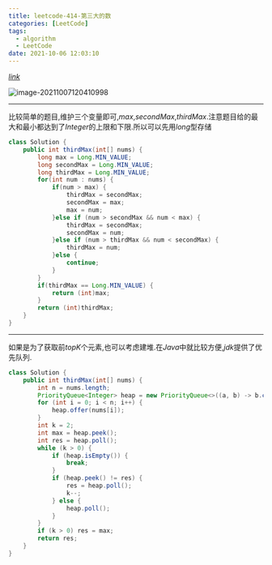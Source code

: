 ```yaml
---
title: leetcode-414-第三大的数
categories: [LeetCode]
tags:
  - algorithm
  - LeetCode
date: 2021-10-06 12:03:10
---
```


[$link$](https://leetcode-cn.com/problems/third-maximum-number/)

![image-20211007120410998](https://gitee.com/cao_ziqiang/img/raw/master/20211007120411.png)

<hr/>

比较简单的题目,维护三个变量即可,$max$,$secondMax$,$thirdMax$.注意题目给的最大和最小都达到了$Integer$的上限和下限.所以可以先用$long$型存储

```java
class Solution {
    public int thirdMax(int[] nums) {
        long max = Long.MIN_VALUE;
        long secondMax = Long.MIN_VALUE;
        long thirdMax = Long.MIN_VALUE;
        for(int num : nums) {
            if(num > max) {
                thirdMax = secondMax;
                secondMax = max;
                max = num;
            }else if (num > secondMax && num < max) {
                thirdMax = secondMax;
                secondMax = num;
            }else if (num > thirdMax && num < secondMax) {
                thirdMax = num;
            }else {
                continue;
            }
        }
        if(thirdMax == Long.MIN_VALUE) {
            return (int)max;
        }
        return (int)thirdMax;
    }
}
```

<hr/>

如果是为了获取前$topK$个元素,也可以考虑建堆.在$Java$中就比较方便,$jdk$提供了优先队列.

```java
class Solution {
    public int thirdMax(int[] nums) {
        int n = nums.length;
        PriorityQueue<Integer> heap = new PriorityQueue<>((a, b) -> b.compareTo(a));
        for (int i = 0; i < n; i++) {
            heap.offer(nums[i]);
        }
        int k = 2;
        int max = heap.peek();
        int res = heap.poll();
        while (k > 0) {
            if (heap.isEmpty()) {
                break;
            }
            if (heap.peek() != res) {
                res = heap.poll();
                k--;
            } else {
                heap.poll();
            }
        }
        if (k > 0) res = max;
        return res;
    }
}
```

